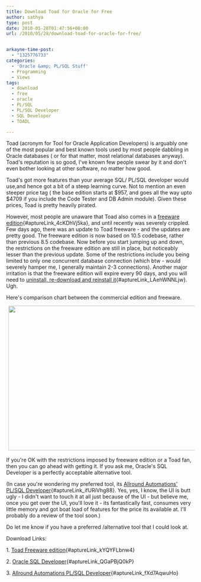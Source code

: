 ```yaml
---
title: Download Toad for Oracle for Free
author: sathya
type: post
date: 2010-05-28T01:47:56+00:00
url: /2010/05/28/download-toad-for-oracle-for-free/


arkayne-time-post:
  - "1325776733"
categories:
  - 'Oracle &amp; PL/SQL Stuff'
  - Programming
  - Views
tags:
  - download
  - free
  - oracle
  - PL/SQL
  - PL/SQL Developer
  - SQL Developer
  - TOADL

---
```

Toad (acronym for Tool for Oracle Application Developers) is arguably one of the most popular and best known tools used by most people dabbling in Oracle databases ( or for that matter, most relational databases anyway). Toad's reputation is so good, I've known few people swear by it and don't even bother looking at other software, no matter how good.

Toad's got more features than your average SQL/ PL/SQL developer would use,and hence got a bit of a steep learning curve. Not to mention an even steeper price tag ( the base edition starts at $957, and goes all the way upto $4709 if you include the Code Tester and DB Admin module). Given these prices, Toad is pretty heavily pirated.

However, most people are unaware that Toad also comes in a [freeware edition][1]{#aptureLink_4cKDhVj5ka}, and until recently was severely crippled. Few days ago, there was an update to Toad freeware - and the updates are pretty good. The freeware edition is now based on 10.5 codebase, rather than previous 8.5 codebase. Now before you start jumping up and down, the restrictions on the freeware edition are still in place, but noticeably lesser than the previous update. Some of the restrictions include you being limited to only one concurrent database connection (which btw - would severely hamper me, I generally maintain 2-3 connections). Another major irritation is that the freeware edition will expire every 90 days, and you will need to [uninstall, re-download and reinstall it][1]{#aptureLink_LAehWNNLjw}. Ugh.

Here's comparison chart between the commercial edition and freeware.

<a id="aptureLink_DLgVL66flm" style="margin-top: 0px; margin-right: auto; margin-bottom: 0px; margin-left: auto; text-align: center; display: inline !important; padding-top: 0px; padding-right: 6px; padding-bottom: 0px; padding-left: 6px;" href="https://www.toadworld.com/Portals/0/ToadOracle/Toad%20Commercial%20vs%20Freeware%2010.5%20Basic%20Functionality.pdf"><img style="border: 0px initial initial;" title="Toad Freeware edition v/s Commercial edition comparison" src="https://placeholder.apture.com/ph/660x390_ScribdByUrlItem/" alt="" width="660px" height="390px" /></a>

If you're OK with the restrictions imposed by freeware edition or a Toad fan, then you can go ahead with getting it. If you ask me, Oracle's SQL Developer is a perfectly acceptable alternative tool.

(In case you're wondering my preferred tool, its [Allround Automations' PL/SQL Developer][2]{#aptureLink_ifURiVhg88}. Yes, yes, I know, the UI is butt ugly - I didn't want to touch it at all just because of the UI - but believe me, once you get over the UI, you'll love it - its fantastically fast, consumes very little memory and got boat load of features for the price its available at. I'll probably do a review of the tool soon.)

Do let me know if you have a preferred /alternative tool that I could look at.

Download Links:

1. [Toad Freeware edition][1]{#aptureLink_kYQYFLbnw4}

2. [Oracle SQL Developer][3]{#aptureLink_QGaPBjQ0kP}

3. [Allround Automations PL/SQL Developer][2]{#aptureLink_fXd7AqwuHo}

 [1]: https://www.toadworld.com/DOWNLOADS/Freeware/ToadforOracleFreeware/tabid/558/Default.aspx
 [2]: https://www.allroundautomations.com/plsqldev.html
 [3]: https://www.oracle.com/technology/products/database/sql_developer/index.html
